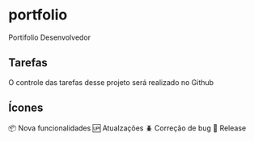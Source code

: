# portfolio

Portifolio Desenvolvedor

## Tarefas

O controle das tarefas desse projeto será realizado no Github

## Ícones

:package: Nova funcionalidades
:up: Atualzações
:beetle: Correção de bug
:checkered_flag: Release
